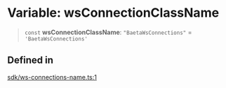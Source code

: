 # Variable: wsConnectionClassName

> `const` **wsConnectionClassName**: `"BaetaWsConnections"` = `'BaetaWsConnections'`

## Defined in

[sdk/ws-connections-name.ts:1](https://github.com/andreisergiu98/baeta/blob/e352a1ec749c5b23df693f5f8373ac0b75347349/packages/subscriptions-cloudflare/sdk/ws-connections-name.ts#L1)
